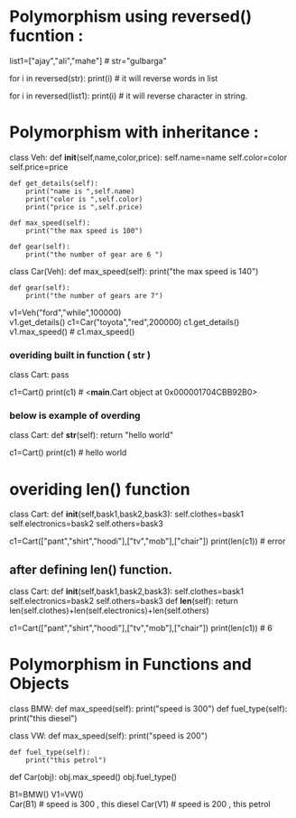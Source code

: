 # Polymorphism using reversed() fucntion :

list1=["ajay","ali","mahe"]   # 
str="gulbarga"

for i in reversed(str):
    print(i)     # it will reverse words in list

for i in reversed(list1):
    print(i)        # it will reverse character in string.

# Polymorphism with inheritance :

class Veh:
    def __init__(self,name,color,price):
        self.name=name
        self.color=color
        self.price=price

    def get_details(self):
        print("name is ",self.name)
        print("color is ",self.color)
        print("price is ",self.price)

    def max_speed(self):
        print("the max speed is 100")

    def gear(self):
        print("the number of gear are 6 ")

class Car(Veh):
    def max_speed(self):
        print("the max speed is 140")

    def gear(self):
        print("the number of gears are 7")


v1=Veh("ford","while",100000)  
v1.get_details() 
c1=Car("toyota","red",200000) 
c1.get_details()
v1.max_speed()  # 
c1.max_speed()

### overiding built in function ( __str__ )

class Cart:
    pass

c1=Cart()
print(c1)  #  <__main__.Cart object at 0x000001704CBB92B0>

###  below is example of overding 

class Cart:
    def __str__(self):
        return "hello world"

c1=Cart()
print(c1)   # hello world

# overiding len() function 

class Cart:
    def __init__(self,bask1,bask2,bask3):
        self.clothes=bask1
        self.electronics=bask2
        self.others=bask3
    
c1=Cart(["pant","shirt","hoodi"],["tv","mob"],["chair"])
print(len(c1))  # error

##  after defining len() function.
class Cart:
    def __init__(self,bask1,bask2,bask3):
        self.clothes=bask1
        self.electronics=bask2
        self.others=bask3
    def __len__(self):
        return len(self.clothes)+len(self.electronics)+len(self.others)

c1=Cart(["pant","shirt","hoodi"],["tv","mob"],["chair"])
print(len(c1))    # 6 


#  Polymorphism in Functions and Objects

class BMW:
    def max_speed(self):
        print("speed is 300")
    def fuel_type(self):
        print("this diesel")

class VW:
    def max_speed(self):
        print("speed is 200")

    def fuel_type(self):
        print("this petrol")
def Car(obj):
    obj.max_speed()
    obj.fuel_type()

B1=BMW()
V1=VW()  
Car(B1)  # speed is 300  , this diesel
Car(V1)  # speed is 200 , this petrol


















